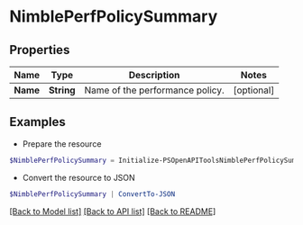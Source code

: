 # NimblePerfPolicySummary
## Properties

Name | Type | Description | Notes
------------ | ------------- | ------------- | -------------
**Name** | **String** | Name of the performance policy. | [optional] 

## Examples

- Prepare the resource
```powershell
$NimblePerfPolicySummary = Initialize-PSOpenAPIToolsNimblePerfPolicySummary  -Name Hyper-V 2012 VM Storage
```

- Convert the resource to JSON
```powershell
$NimblePerfPolicySummary | ConvertTo-JSON
```

[[Back to Model list]](../README.md#documentation-for-models) [[Back to API list]](../README.md#documentation-for-api-endpoints) [[Back to README]](../README.md)

